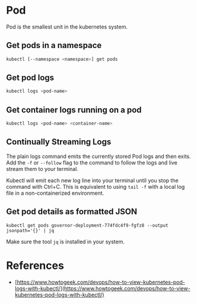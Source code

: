 # Pod
Pod is the smallest unit in the kubernetes system.

## Get pods in a namespace
```bash
kubectl [--namespace <namespace>] get pods
```

## Get pod logs
```bash
kubectl logs <pod-name>
```

## Get container logs running on a pod
```bash
kubectl logs <pod-name> <container-name>
```

## Continually Streaming Logs
The plain logs command emits the currently stored Pod logs and then exits. Add the `-f` or `--follow` flag to the command to follow the logs and live stream them to your terminal.

Kubectl will emit each new log line into your terminal until you stop the command with Ctrl+C. This is equivalent to using `tail -f` with a local log file in a non-containerized environment.

## Get pod details as formatted JSON
```
kubectl get pods governor-deployment-774fdc4f9-fgfz8 --output jsonpath='{}' | jq
```
Make sure the tool `jq` is installed in your system.

# References
- [https://www.howtogeek.com/devops/how-to-view-kubernetes-pod-logs-with-kubectl/](https://www.howtogeek.com/devops/how-to-view-kubernetes-pod-logs-with-kubectl/)
